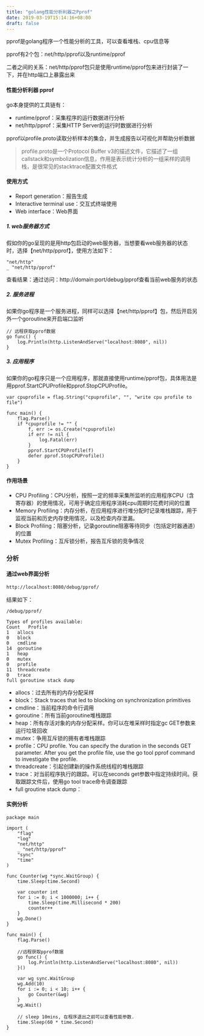 ```yaml
---
title: "golang性能分析利器之Pprof"
date: 2019-03-19T15:14:16+08:00
draft: false
---
```


pprof是golang程序一个性能分析的工具，可以查看堆栈、cpu信息等

pprof有2个包：net/http/pprof以及runtime/pprof

二者之间的关系：net/http/pprof包只是使用runtime/pprof包来进行封装了一下，并在http端口上暴露出来


#### 性能分析利器 pprof
go本身提供的工具链有：
- runtime/pprof：采集程序的运行数据进行分析
- net/http/pprof：采集HTTP Server的运行时数据进行分析

pprof以profile.proto读取分析样本的集合，并生成报告以可视化并帮助分析数据

> profile.proto是一个Protocol Buffer v3的描述文件，它描述了一组callstack和symbolization信息，作用是表示统计分析的一组采样的调用栈，是很常见的stacktrace配置文件格式


#### 使用方式
- Report generation：报告生成
- Interactive terminal use：交互式终端使用
- Web interface：Web界面

##### 1. web服务器方式
假如你的go呈现的是用http包启动的web服务器，当想要看web服务器的状态时，选择【net/http/pprof】，使用方法如下：
```golang
"net/http"
_ "net/http/pprof"
```

查看结果：通过访问：http://domain:port/debug/pprof查看当前web服务的状态
##### 2. 服务进程
如果你go程序是一个服务进程，同样可以选择【net/http/pprof】包，然后开启另外一个goroutine来开启端口监听

```golang
// 远程获取pprof数据
go func() {
    log.Println(http.ListenAndServe("localhost:8080", nil))
}
```

##### 3. 应用程序
如果你的go程序只是一个应用程序，那就直接使用runtime/pprof包，具体用法是用pprof.StartCPUProfile和pprof.StopCPUProfile。
```golang
var cpuprofile = flag.String("cpuprofile", "", "write cpu profile to file")

func main() {
    flag.Parse()
    if *cpuprofile != "" {
        f, err := os.Create(*cpuprofile)
        if err != nil {
            log.Fatal(err)
        }
        pprof.StartCPUProfile(f)
        defer pprof.StopCPUProfile()
    }
}
```


#### 作用场景
- CPU Profiling：CPU分析，按照一定的频率采集所监听的应用程序CPU（含寄存器）的使用情况，可用于确定应用程序消耗cpu周期时花费时间的位置
- Memory Profiling：内存分析，在应用程序进行堆分配时记录堆栈跟踪，用于监视当前和历史内存使用情况，以及检查内存泄漏。
- Block Profiling：阻塞分析，记录goroutine阻塞等待同步（包括定时器通道）的位置
- Mutex Profiling：互斥锁分析，报告互斥锁的竞争情况


### 分析
#### 通过web界面分析
```sh
http://localhost:8080/debug/pprof/
```
结果如下：
```
/debug/pprof/

Types of profiles available:
Count	Profile
1	allocs
0	block
0	cmdline
14	goroutine
1	heap
0	mutex
0	profile
11	threadcreate
0	trace
full goroutine stack dump 
```
- allocs：过去所有的内存分配采样
- block：Stack traces that led to blocking on synchronization primitives
- cmdline：当前程序的命令行调用
- goroutine：所有当前goroutine堆栈跟踪
- heap：所有存活对象的内存分配采样。你可以在堆采样时指定gc GET参数来运行垃圾回收
- mutex：争用互斥锁的拥有者堆栈跟踪
- profile：CPU profile. You can specify the duration in the seconds GET parameter. After you get the profile file, use the go tool pprof command to investigate the profile.
- threadcreate：引起创建新的操作系统线程的堆栈跟踪
- trace：对当前程序执行的跟踪。可以在seconds get参数中指定持续时间。获取跟踪文件后，使用go tool trace命令调查跟踪
- full groutine stack dump：


#### 实例分析
```golang
package main

import (
    "flag"
    "log"
    "net/http"
    _ "net/http/pprof"
    "sync"
    "time"
)

func Counter(wg *sync.WaitGroup) {
    time.Sleep(time.Second)

    var counter int
    for i := 0; i < 1000000; i++ {
        time.Sleep(time.Millisecond * 200)
        counter++
    }
    wg.Done()
}

func main() {
    flag.Parse()

    //远程获取pprof数据
    go func() {
        log.Println(http.ListenAndServe("localhost:8080", nil))
    }()

    var wg sync.WaitGroup
    wg.Add(10)
    for i := 0; i < 10; i++ {
        go Counter(&wg)
    }
    wg.Wait()

    // sleep 10mins, 在程序退出之前可以查看性能参数.
    time.Sleep(60 * time.Second)
}

```


